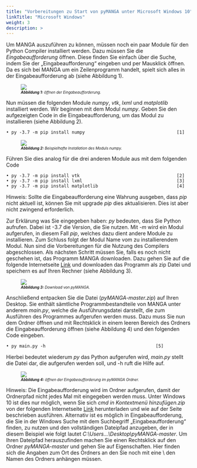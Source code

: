 ```yaml
---
title: "Vorbereitungen zu Start von pyMANGA unter Microsoft Windows 10"
linkTitle: "Microsoft Windows"
weight: 3
description: >
---
```

Um MANGA auszuführen zu können, müssen noch ein paar Module für den Python Compiler installiert werden. Dazu müssen Sie die *Eingabeaufforderung* öffnen. Diese finden Sie einfach über die Suche, indem Sie der „Eingabeaufforderung“ eingeben und per Mausklick öffnen. Da es sich bei MANGA um ein Zeilenprogramm handelt, spielt sich alles in der Eingabeaufforderung ab (siehe Abbildung 1). 

<figure>
<img src="/pictures/oeffnen_der_Eingabeaufforderung.jpg">
<figcaption><font size = "1"><i><b>Abbildung 1:</b> öffnen der Eingabeaufforderung.</i></font></figcaption>
</figure><p>

Nun müssen die folgenden Module *numpy*, *vtk*, *lxml* und *matplotlib* installiert werden. Wir beginnen mit dem Modul *numpy*. Geben Sie den aufgezeigten Code in die Eingabeaufforderung, um das Modul zu installieren (siehe Abbildung 2). 

	• py -3.7 -m pip install numpy								     [1]

<figure>
<img src="/pictures/Beispielhafte_Installation_des_Moduls_numpy.jpg">
<figcaption><font size = "1"><i><b>Abbildung 2:</b> Beispielhafte Installation des Moduls numpy.</i></font></figcaption>
</figure><p>

Führen Sie dies analog für die drei anderen Module aus mit dem folgenden Code

	• py -3.7 -m pip install vtk								     [2]
	• py -3.7 -m pip install lxml							  	     [3]
	• py -3.7 -m pip install matplotlib							     [4]

Hinweis: Sollte die Eingabeaufforderung eine Wahrung ausgeben, dass *pip* nicht aktuell ist, können Sie mit upgrade *pip* dies aktualisieren. Dies ist aber nicht zwingend erforderlich.

Zur Erklärung was Sie eingegeben haben: *py* bedeuten, dass Sie Python aufrufen. Dabei ist -3.7 die Version, die Sie nutzen. Mit *-m* wird ein Modul aufgerufen, in diesem Fall *pip*, welches dazu dient andere Module zu installieren. Zum Schluss folgt der Modul Name vom zu installierendem Modul. Nun sind die Vorbereitungen für die Nutzung des Compilers abgeschlossen. Als nächsten Schritt müssen Sie, falls es noch nicht geschehen ist, das Programm MANGA downloaden. Dazu gehen Sie auf die folgende Internetseite [Link](https://github.com/jbathmann/pyMANGA/ "https://github.com/jbathmann/pyMANGA/") und downloaden das Programm als zip Datei und speichern es auf Ihren Rechner (siehe Abbildung 3).

<figure>
<img src="/pictures/Download_von_pyMANGA.jpg">
<figcaption><font size = "1"><i><b>Abbildung 3:</b> Download von pyMANGA.</i></font></figcaption>
</figure><p>

Anschließend entpacken Sie die Datei (*pyMANGA-master.zip*) auf Ihren Desktop. Sie enthält sämtliche Programmbestandteile von MANGA unter anderem *main.py*, welche die Ausführungsdatei darstellt, die zum Ausführen des Programmes aufgerufen werden muss. Dazu muss Sie nun dem Ordner öffnen und mit Rechtsklick in einem leeren Bereich des Ordners die Eingabeaufforderung öffnen (siehe Abbildung 4) und den folgenden Code eingeben.

	• py main.py -h										     [5]

Hierbei bedeutet wiederum *py* das Python aufgerufen wird, *main.py* stellt die Datei dar, die aufgerufen werden soll, und -h ruft die Hilfe auf.   

<figure>
<img src="/pictures/oeffnen_der_Eingabeaufforderung_im_pyMANGA_Ordner.jpg">
<figcaption><font size = "1"><i><b>Abbildung 4:</b> öffnen der Eingabeaufforderung im pyMANGA Ordner.</i></font></figcaption>
</figure><p>

Hinweis: Die Eingabeaufforderung wird im Ordner aufgerufen, damit der Ordnerpfad nicht jedes Mal mit eingegeben werden muss. Unter Windows 10 ist dies nur möglich, wenn Sie sich *cmd in Kontextmenü hinzufügen.zip* von der folgenden Internetseite [Link](https://www.giga.de/downloads/windows-10/tipps/windows-10-wieder-die-eingabeaufforderung-im-kontextmenue-anzeigen/ "https://www.giga.de/downloads/windows-10/tipps/windows-10-wieder-die- eingabeaufforderung-im-kontextmenue-anzeigen/")  herunterladen und wie auf der Seite beschrieben ausführen. Alternativ ist es möglich in Eingabeaufforderung, die Sie in der Windows Suche mit dem Suchbegriff „Eingabeaufforderung“ finden, zu nutzen und den vollständigen Dateipfad anzugeben, der in diesem Beispiel wie folgt lautet *C:\Users\...\Desktop\pyMANGA-master*. Um Ihren Dateipfad herauszufinden machen Sie einen Rechtsklick auf den Ordner *pyMANGA-master* und gehen Sie auf Eigenschaften. Hier finden sich die Angaben zum Ort des Ordners an den Sie noch mit eine \ den Namen des Ordners anhängen müssen.             
